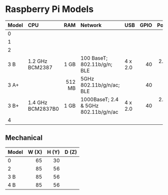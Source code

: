 # Raspberry Pi Models

| Model | CPU               | RAM  | Network                               | USB     | GPIO | Power |
| :---  | :---              | ---: | :---                                  | :---    | ---: | ---:  |
| 0     |
| 1     |
| 2     |
| 3 B   | 1.2 GHz BCM2387   | 1 GB | 100 BaseT; 802.11b/g/n; BLE          | 4 x 2.0 | 40  | 2.5 A; µB |
| 3 A+  | | 512 MB | 5GHz 802.11b/g/n/ac; BLE | | 40 | µB |
| 3 B+  | 1.4 GHz BCM2837B0 | 1 GB | 1000BaseT; 2.4 & 5GHz 802.11b/g/n/ac | 4 x 2.0 | 40  | 2.5 A; µB / POE |
| 4     |

## Mechanical

| Model | W (X) | H (Y) | D (Z) |
| :---  | ---:  | ---:  | ---:  |
| 0     | 65    | 30    |
| 2     | 85    | 56    |
| 3 B   | 85    | 56    |
| 4 B   | 85    | 56    |

